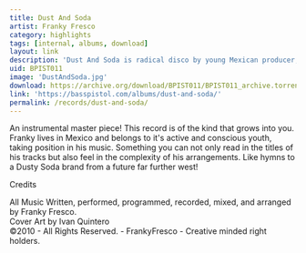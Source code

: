 ```yaml
---
title: Dust And Soda
artist: Franky Fresco
category: highlights
tags: [internal, albums, download]
layout: link
description: 'Dust And Soda is radical disco by young Mexican producer, Franky Fresco.'
uid: BPIST011
image: 'DustAndSoda.jpg'
download: https://archive.org/download/BPIST011/BPIST011_archive.torrent
link: 'https://basspistol.com/albums/dust-and-soda/'
permalink: /records/dust-and-soda/
---
```

An instrumental master piece! This record is of the kind that grows into you. Franky lives in Mexico and belongs to it's active and conscious youth, taking position in his music. Something you can not only read in the titles of his tracks but also feel in the complexity of his arrangements. Like hymns to a Dusty Soda brand from a future far further west!

<p>Credits</p>
<p>All Music Written, performed, programmed, recorded, mixed, and arranged by Franky Fresco.<br />
Cover Art by Ivan Quintero<br />
©2010 - All Rights Reserved. - FrankyFresco - Creative minded right holders.</p>